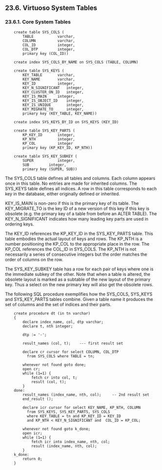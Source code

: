 <div id="systemtables" class="section">

<div class="titlepage">

<div>

<div>

## 23.6. Virtuoso System Tables

</div>

</div>

</div>

<div id="systables" class="section">

<div class="titlepage">

<div>

<div>

### 23.6.1. Core System Tables

</div>

</div>

</div>

``` programlisting
    create table SYS_COLS (
        TABLE           varchar,
        COLUMN          varchar,
        COL_ID          integer,
        COL_DTP         integer,
        primary key (COL_ID))

    create index SYS_COLS_BY_NAME on SYS_COLS (TABLE, COLUMN)

    create table SYS_KEYS (
        KEY_TABLE       varchar,
        KEY_NAME        varchar,
        KEY_ID          integer,
        KEY_N_SIGNIFICANT   integer,
        KEY_CLUSTER_ON_ID   integer,
        KEY_IS_MAIN     integer,
        KEY_IS_OBJECT_ID    integer,
        KEY_IS_UNIQUE       integer,
        KEY_MIGRATE_TO      integer,
        primary key (KEY_TABLE, KEY_NAME))

    create index SYS_KEYS_BY_ID on SYS_KEYS (KEY_ID)

    create table SYS_KEY_PARTS (
        KP_KEY_ID       integer,
        KP_NTH          integer,
        KP_COL          integer
        primary key (KP_KEY_ID, KP_NTH))

    create table SYS_KEY_SUBKEY (
        SUPER           integer,
        SUB         integer,
        primary key (SUPER, SUB))
```

The SYS_COLS table defines all tables and columns. Each column appears
once in this table. No entries are made for inherited columns. The
SYS_KEYS table defines all indices. A row in this table corresponds to
each key in the database, either originally defined or inherited.

KEY_IS_MAIN is non-zero if this is the primary key of its table. The
KEY_MIGRATE_TO is the key ID of a new version of this key if this key is
obsolete (e.g. the primary key of a table from before an ALTER TABLE).
The KEY_N_SIGNIFICANT indicates how many leading key parts are used in
ordering keys.

The KEY_ID references the KP_KEY_ID in the SYS_KEY_PARTS table. This
table embodies the actual layout of keys and rows. The KP_NTH is a
number positioning the KP_COL to the appropriate place in the row. The
KP_COL references the COL_ID in SYS_COLS. The KP_NTH is not necessarily
a series of consecutive integers but the order matches the order of
columns on the row.

The SYS_KEY_SUBKEY table has a row for each pair of keys where one is
the immediate subkey of the other. Note that when a table is altered,
the obsolete layout is marked as a subtable of the new layout of the
primary key. Thus a select on the new primary key will also get the
obsolete rows.

The following SQL procedure exemplifies how the SYS_COLS, SYS_KEYS and
SYS_KEY_PARTS tables combine. Given a table name it produces the set of
columns and the set of indices and their parts.

``` programlisting
    create procedure dt (in tn varchar)
    {
        declare index_name, col, dtp varchar;
        declare t, nth integer;

        dtp := '-';

        result_names (col, t);    --- first result set

        declare cr cursor for select COLUMN, COL_DTP
          from SYS_COLS where TABLE = tn;

        whenever not found goto done;
        open cr;
        while (1=1) {
            fetch cr into col, t;
            result (col, t);
        }
    done:
        result_names (index_name, nth, col);     -- 2nd result set
        end_result ();

        declare icr cursor for select KEY_NAME, KP_NTH, COLUMN
          from SYS_KEYS, SYS_KEY_PARTS, SYS_COLS
          where KEY_TABLE = tn and KP_KEY_ID = KEY_ID
          and KP_NTH < KEY_N_SIGNIFICANT and  COL_ID = KP_COL;

        whenever not found goto k_done;
        open icr;
        while (1=1) {
            fetch icr into index_name, nth, col;
            result (index_name, nth, col);
        }
    k_done:
        return 0;
    }
```

</div>

</div>
